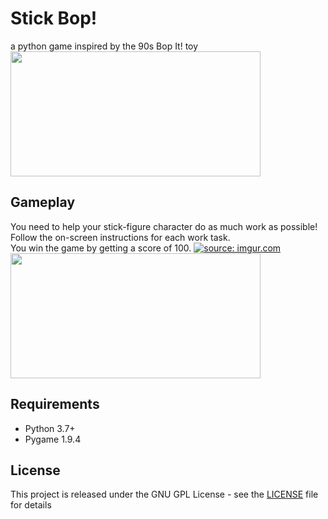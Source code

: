 # Stick Bop!
a python game inspired by the 90s Bop It! toy
<img src="https://i.imgur.com/4sOPEkE.png" width="400" height="200">

## Gameplay
You need to help your stick-figure character do as much work as possible!  
Follow the on-screen instructions for each work task.  
You win the game by getting a score of 100.
<a href="https://imgur.com/MwisTc8"><img src="https://i.imgur.com/MwisTc8.mp4" title="source: imgur.com" /></a>
<img src="https://i.imgur.com/MwisTc8.mp4" width="400" height="200">

## Requirements
* Python 3.7+
* Pygame 1.9.4

## License
This project is released under the GNU GPL License - see the [LICENSE](LICENSE) file for details